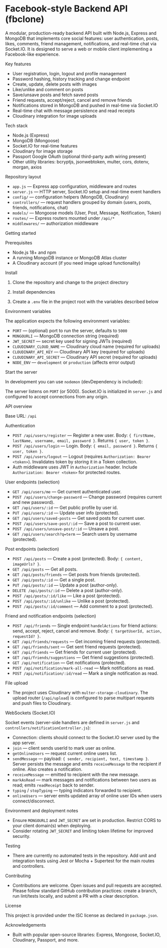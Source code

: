 # Facebook‑style Backend API (fbclone)

A modular, production-ready backend API built with Node.js, Express and MongoDB that implements core social features: user authentication, posts, likes, comments, friend management, notifications, and real-time chat via Socket.IO. It is designed to serve a web or mobile client implementing a Facebook-like experience.

Key features

- User registration, login, logout and profile management
- Password hashing, history tracking and change endpoint
- Create, update, delete posts with images
- Like/unlike and comment on posts
- Save/unsave posts and fetch saved posts
- Friend requests, accept/reject, cancel and remove friends
- Notifications stored in MongoDB and pushed in real-time via Socket.IO
- Real-time chat with message persistence and read receipts
- Cloudinary integration for image uploads

Tech stack

- Node.js (Express)
- MongoDB (Mongoose)
- Socket.IO for real-time features
- Cloudinary for image storage
- Passport Google OAuth (optional third-party auth wiring present)
- Other utility libraries: bcryptjs, jsonwebtoken, multer, cors, dotenv, morgan, axios

Repository layout

- `app.js` — Express app configuration, middleware and routes
- `server.js` — HTTP server, Socket.IO setup and real-time event handlers
- `config/` — configuration helpers (MongoDB, Cloudinary)
- `controllers/` — request handlers grouped by domain (users, posts, friends, notifications, chat)
- `models/` — Mongoose models (User, Post, Message, Notification, Token)
- `routes/` — Express routers mounted under `/api/*`
- `middlewares/` — authorization middleware

Getting started

Prerequisites

- Node.js 18+ and npm
- A running MongoDB instance or MongoDB Atlas cluster
- A Cloudinary account (if you need image upload functionality)

Install

1. Clone the repository and change to the project directory

2. Install dependencies

3. Create a `.env` file in the project root with the variables described below

Environment variables

The application expects the following environment variables:

- `PORT` — (optional) port to run the server, defaults to `5000`
- `MONGOURLI` — MongoDB connection string (required)
- `JWT_SECRET` — secret key used for signing JWTs (required)
- `CLOUDINARY_CLOUD_NAME` — Cloudinary cloud name (required for uploads)
- `CLOUDINARY_API_KEY` — Cloudinary API key (required for uploads)
- `CLOUDINARY_API_SECRET` — Cloudinary API secret (required for uploads)
- `NODE_ENV` — `development` or `production` (affects error output)

Start the server

In development you can use `nodemon` (devDependency is included):

The server listens on `PORT` (or 5000). Socket.IO is initialized in `server.js` and configured to accept connections from any origin.

API overview

Base URL: `/api`

Authentication

- `POST /api/users/register` — Register a new user. Body: `{ firstName, lastName, username, email, password }`. Returns `{ user, token }`.
- `POST /api/users/login` — Login. Body: `{ email, password }`. Returns `{ user, token }`.
- `POST /api/users/logout` — Logout (requires `Authorization: Bearer <token>`). Invalidates token by storing it in a Token collection.
- Auth middleware uses JWT in `Authorization` header. Include `Authorization: Bearer <token>` for protected routes.

User endpoints (selection)

- `GET /api/users/me` — Get current authenticated user.
- `POST /api/users/change-password` — Change password (requires current and new password).
- `GET /api/users/:id` — Get public profile by user id.
- `PUT /api/users/:id` — Update user info (protected).
- `GET /api/users/saved-posts` — Get saved posts for current user.
- `POST /api/users/save-post/:id` — Save a post to current user.
- `POST /api/users/unsave-post/:id` — Unsave a post.
- `GET /api/users/search?q=term` — Search users by username (protected).

Post endpoints (selection)

- `POST /api/posts` — Create a post (protected). Body: `{ content, imageUrls? }`.
- `GET /api/posts` — Get all posts.
- `GET /api/posts/friends` — Get posts from friends (protected).
- `GET /api/posts/:id` — Get a single post.
- `PUT /api/posts/:id` — Update a post (author-only).
- `DELETE /api/posts/:id` — Delete a post (author-only).
- `POST /api/posts/:id/like` — Like a post (protected).
- `POST /api/posts/:id/unlike` — Unlike a post (protected).
- `POST /api/posts/:id/comment` — Add comment to a post (protected).

Friend and notification endpoints (selection)

- `POST /api/friends` — Single endpoint `handelActions` for friend actions: send, accept, reject, cancel and remove. Body: `{ targetUserId, action, requestId? }`.
- `GET /api/friends/requests` — Get incoming friend requests (protected).
- `GET /api/friends/sent` — Get sent friend requests (protected).
- `GET /api/friends` — Get friends for current user (protected).
- `GET /api/friends/suggestions` — Get friend suggestions (protected).
- `GET /api/notification` — Get notifications (protected).
- `POST /api/notification/mark-all-read` — Mark notifications as read.
- `POST /api/notification/:id/read` — Mark a single notification as read.

File upload

- The project uses Cloudinary with `multer-storage-cloudinary`. The upload router (`/api/upload`) is configured to parse multipart requests and push files to Cloudinary.

WebSockets (Socket.IO)

Socket events (server-side handlers are defined in `server.js` and `controllers/notificationController.js`):

- Connection: clients should connect to the Socket.IO server used by the app server.
- `join` — client sends userId to mark user as online.
- `getOnlineUsers` — request current online users list.
- `sendMessage` — payload: `{ sender, recipient, text, timestamp }`. Server persists the message and emits `receiveMessage` to the recipient if online. Also creates a notification.
- `receiveMessage` — emitted to recipient with the new message.
- `markAsRead` — mark messages and notifications between two users as read; emits `readReceipt` back to sender.
- `typing` / `stopTyping` — typing indicators forwarded to recipient.
- `onlineUsers` — server emits updated array of online user IDs when users connect/disconnect.

Environment and deployment notes

- Ensure `MONGOURLI` and `JWT_SECRET` are set in production. Restrict CORS to your client domain(s) when deploying.
- Consider rotating `JWT_SECRET` and limiting token lifetime for improved security.

Testing

- There are currently no automated tests in the repository. Add unit and integration tests using Jest or Mocha + Supertest for the main routes and controllers.

Contributing

- Contributions are welcome. Open issues and pull requests are accepted. Please follow standard GitHub contribution practices: create a branch, run lint/tests locally, and submit a PR with a clear description.

License

This project is provided under the ISC license as declared in `package.json`.

Acknowledgements

- Built with popular open-source libraries: Express, Mongoose, Socket.IO, Cloudinary, Passport, and more.
